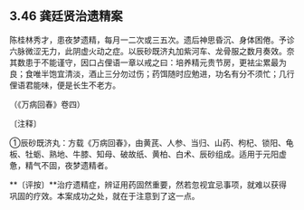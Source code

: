 ## 3.46 龚廷贤治遗精案

陈桂林秀才，患夜梦遗精，每月一二次或三五次。遗后神思昏沉、身体困倦。予诊六脉微涩无力，此阴虚火动之症。以辰砂既济丸加紫河车、龙骨服之数月奏效。奈其数患于不能谨守，因口占俚语一章以戒之曰：培养精元贵节房，更袪尘累最为良；食唯半饱宜清淡，酒止三分勿过伤；药饵随时应勉进，功名有分不须忙；几行俚语君能味，便是长生不老方。

（《万病回春》卷四）

〔注释〕

①辰砂既济丸：方载《万病回春》，由黄芪、人参、当归、山药、枸杞、锁阳、龟板、牡蛎、熟地、牛膝、知母、破故纸、黄柏、白术、辰砂组成。适用于元阳虚惫，精气不固，夜梦遗精者。

**〔评按〕**治疗遗精症，辨证用药固然重要，然若忽视宜忌事项，就难以获得巩固的疗效。本案成功之处，就在于注意到了这一点。
